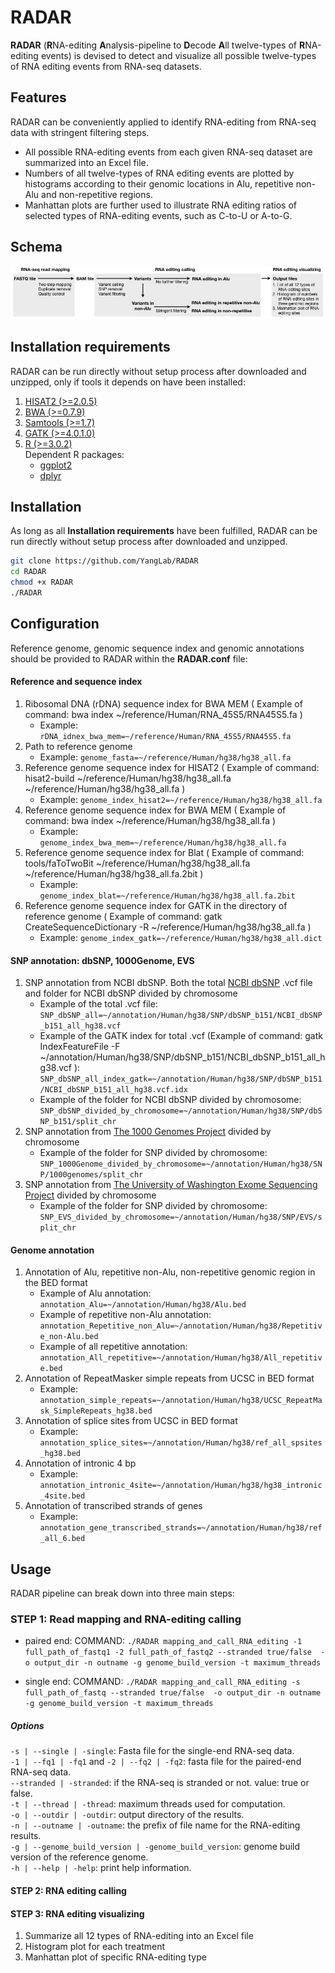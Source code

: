 # RADAR
**RADAR** (**R**NA-editing **A**nalysis-pipeline to **D**ecode **A**ll twelve-types of **R**NA-editing events) is devised to detect and visualize all possible twelve-types of RNA editing events from RNA-seq datasets.
## Features
RADAR can be conveniently applied to identify RNA-editing from RNA-seq data with stringent filtering steps.
* All possible RNA-editing events from each given RNA-seq dataset are summarized into an Excel file.
* Numbers of all twelve-types of RNA editing events are plotted by histograms according to their genomic locations in Alu, repetitive non-Alu and non-repetitive regions.
* Manhattan plots are further used to illustrate RNA editing ratios of selected types of RNA-editing events, such as C-to-U or A-to-G.

## Schema
<img src="https://github.com/xiongyichun/RADAR/blob/master/docs/RADAR.jpg"  alt="RADAR pipeline" />

## Installation requirements
RADAR can be run directly without setup process after downloaded and unzipped, only if tools it depends on have been installed:

1. [HISAT2 (>=2.0.5)](https://ccb.jhu.edu/software/hisat2/index.shtml)
2. [BWA (>=0.7.9)](http://bio-bwa.sourceforge.net/)
3. [Samtools (>=1.7)](http://www.htslib.org/)
4. [GATK (>=4.0.1.0)](https://software.broadinstitute.org/gatk/)
5. [R (>=3.0.2)](https://www.r-project.org)<br/>
    Dependent R packages:
    * [ggplot2](https://ggplot2.tidyverse.org/index.html)
    * [dplyr](https://dplyr.tidyverse.org/index.html)
    
## Installation
As long as all **Installation requirements** have been fulfilled, RADAR can be run directly without setup process after downloaded and unzipped. 
```bash
git clone https://github.com/YangLab/RADAR
cd RADAR
chmod +x RADAR
./RADAR
```

## Configuration
Reference genome, genomic sequence index and genomic annotations should be provided to RADAR within the **RADAR.conf** file:

#### Reference and sequence index
1. Ribosomal DNA (rDNA) sequence index for BWA MEM ( Example of command: bwa index \~/reference/Human/RNA_45S5/RNA45S5.fa )<br />
     * Example: `rDNA_idnex_bwa_mem=~/reference/Human/RNA_45S5/RNA45S5.fa`
2. Path to reference genome <br />
     * Example: `genome_fasta=~/reference/Human/hg38/hg38_all.fa`
3. Reference genome sequence index for HISAT2 ( Example of command: hisat2-build \~/reference/Human/hg38/hg38_all.fa \~/reference/Human/hg38/hg38_all.fa ) <br />
     * Example: `genome_index_hisat2=~/reference/Human/hg38/hg38_all.fa`
4. Reference genome sequence index for BWA MEM ( Example of command: bwa index \~/reference/Human/hg38/hg38_all.fa ) <br />
     * Example: `genome_index_bwa_mem=~/reference/Human/hg38/hg38_all.fa`
5. Reference genome sequence index for Blat ( Example of command: tools/faToTwoBit \~/reference/Human/hg38/hg38_all.fa \~/reference/Human/hg38/hg38_all.fa.2bit ) <br />
     * Example: `genome_index_blat=~/reference/Human/hg38/hg38_all.fa.2bit`
6. Reference genome sequence index for GATK in the directory of reference genome ( Example of command: gatk CreateSequenceDictionary -R \~/reference/Human/hg38/hg38_all.fa ) <br />
     * Example: `genome_index_gatk=~/reference/Human/hg38/hg38_all.dict`

#### SNP annotation: dbSNP, 1000Genome, EVS
1. SNP annotation from NCBI dbSNP. Both the total [NCBI dbSNP](http://www.ncbi.nlm.nih.gov/SNP/) .vcf file and folder for NCBI dbSNP divided by chromosome  <br />
     * Example of the total .vcf file: `SNP_dbSNP_all=~/annotation/Human/hg38/SNP/dbSNP_b151/NCBI_dbSNP_b151_all_hg38.vcf`<br />
     * Example of the GATK index for total .vcf (Example of command: gatk IndexFeatureFile -F \~/annotation/Human/hg38/SNP/dbSNP_b151/NCBI_dbSNP_b151_all_hg38.vcf ): `SNP_dbSNP_all_index_gatk=~/annotation/Human/hg38/SNP/dbSNP_b151/NCBI_dbSNP_b151_all_hg38.vcf.idx ` <br />
     * Example of the folder for NCBI dbSNP divided by chromosome: `SNP_dbSNP_divided_by_chromosome=~/annotation/Human/hg38/SNP/dbSNP_b151/split_chr`
2. SNP annotation from [The 1000 Genomes Project](https://www.internationalgenome.org/) divided by chromosome <br />
     * Example of the folder for SNP divided by chromosome: `SNP_1000Genome_divided_by_chromosome=~/annotation/Human/hg38/SNP/1000genomes/split_chr`
3. SNP annotation from [The University of Washington Exome Sequencing Project](http://evs.gs.washington.edu/EVS/) divided by chromosome <br />
     * Example of the folder for SNP divided by chromosome: `SNP_EVS_divided_by_chromosome=~/annotation/Human/hg38/SNP/EVS/split_chr`

#### Genome annotation
1. Annotation of Alu, repetitive non-Alu, non-repetitive genomic region in the BED format <br />
     * Example of Alu annotation: `annotation_Alu=~/annotation/Human/hg38/Alu.bed ` <br />
     * Example of repetitive non-Alu annotation: `annotation_Repetitive_non_Alu=~/annotation/Human/hg38/Repetitive_non-Alu.bed` <br />
     * Example of all repetitive annotation: `annotation_All_repetitive=~/annotation/Human/hg38/All_repetitive.bed` <br />
2. Annotation of RepeatMasker simple repeats from UCSC in BED format <br />
     * Example: `annotation_simple_repeats=~/annotation/Human/hg38/UCSC_RepeatMask_SimpleRepeats_hg38.bed`
3. Annotation of splice sites from UCSC in BED format <br />
     * Example: `annotation_splice_sites=~/annotation/Human/hg38/ref_all_spsites_hg38.bed`
4. Annotation of intronic 4 bp <br />
     * Example: `annotation_intronic_4site=~/annotation/Human/hg38/hg38_intronic_4site.bed`
5. Annotation of transcribed strands of genes <br />
     * Example: `annotation_gene_transcribed_strands=~/annotation/Human/hg38/ref_all_6.bed`


## Usage

RADAR pipeline can break down into three main steps:

### STEP 1: Read mapping and RNA-editing calling
* paired end:
COMMAND: `./RADAR mapping_and_call_RNA_editing -1 full_path_of_fastq1 -2 full_path_of_fastq2 --stranded true/false  -o output_dir -n outname -g genome_build_version -t maximum_threads `

* single end:
COMMAND: `./RADAR mapping_and_call_RNA_editing -s full_path_of_fastq --stranded true/false  -o output_dir -n outname -g genome_build_version -t maximum_threads  `
##### Options
`-s | --single | -single`: Fasta file for the single-end RNA-seq data. <br />
`-1 | --fq1 | -fq1`  and  `-2 | --fq2 | -fq2`: fasta file for the paired-end RNA-seq data. <br />
`--stranded | -stranded`: if the RNA-seq is stranded or not. value: true or false. <br />
`-t | --thread | -thread`: maximum threads used for computation. <br />
`-o | --outdir | -outdir`: output directory of the results. <br />
`-n | --outname | -outname`: the prefix of file name for the RNA-editing results. <br />
`-g | --genome_build_version | -genome_build_version`: genome build version of the reference genome. <br />
`-h | --help | -help`: print help information. <br />

#### STEP 2: RNA editing calling

#### STEP 3: RNA editing visualizing
1. Summarize all 12 types of RNA-editing into an Excel file
2. Histogram plot for each treatment
3. Manhattan plot of specific RNA-editing type 

